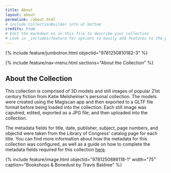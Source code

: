 ```yaml
---
title: About
layout: about
permalink: /about.html
# include CollectionBuilder info at bottom
credits: true
# Edit the markdown on in this file to describe your collection
# Look in _includes/feature for options to easily add features to the page
---
```


{% include feature/jumbotron.html objectid="9781250810182-3" %}

{% include feature/nav-menu.html sections="About the Collection" %}

## About the Collection

This collection is comprised of 3D models and still images of popular 21st century fiction from Katie Melsheimer's personal collection. The models were created using the Magiscan app and then exported to a GLTF file format before being loaded into the collection. Each still image was caputred, edited, exported as a JPG file, and then uploaded into the collection.   

  
The metadata fields for title, date, publisher, subject, page numbers, and objectid were taken from the Library of Congress' catalog page for each title. You can find more information about how the metadata for this collection was configured, as well as a guide on how to complete the metadata fields required for this collection [here](https://docs.google.com/document/d/1DmbsjVqlAgDVZoumsQ3CbgYSKEmactEOl21RY-A-cTY/edit?usp=sharing).  

{% include feature/image.html objectid="9781250886118-1" width="75" caption="Bookshops & Bonedust by Travis Baldree" %}
